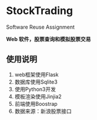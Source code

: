 # StockTrading
Software Reuse Assignment

**Web 软件，股票查询和模拟股票交易**



## 使用说明

1. web框架使用Flask
2. 数据库使用Sqlite3
3. 使用Python3开发
4. 模板渲染使用Jinjia2
5. 前端使用Boostrap
6. 数据来源：新浪股票接口

